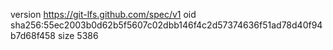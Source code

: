 version https://git-lfs.github.com/spec/v1
oid sha256:55ec2003b0d62b5f5607c02dbb146f4c2d57374636f51ad78d40f94b7d68f458
size 5386
